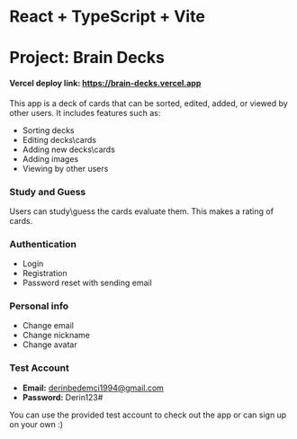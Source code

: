# React + TypeScript + Vite
# Project: Brain Decks

#### Vercel deploy link: https://brain-decks.vercel.app

This app is a deck of cards that can be sorted, edited, added, or viewed by other users. It includes features such as:

- Sorting decks
- Editing decks\cards
- Adding new decks\cards
- Adding images
- Viewing by other users

### Study and Guess

Users can study\guess the cards evaluate them. This makes a rating of cards.

### Authentication

- Login
- Registration
- Password reset with sending email

### Personal info

- Change email
- Change nickname
- Change avatar

### Test Account

- **Email:** derinbedemci1994@gmail.com
- **Password:** Derin123#

You can use the provided test account to check out the app or can sign up on your own :)